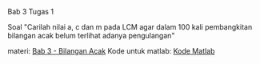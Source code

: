 Bab 3 Tugas 1

Soal "Carilah nilai a, c dan m pada LCM  agar dalam 100 kali pembangkitan  bilangan acak belum terlihat adanya  pengulangan"

materi:
[Bab 3 - Bilangan Acak](https://drive.google.com/open?id=1-f4zRxHnlvbltI8nQMpEdYivGiVdWVBO)
Kode untuk matlab:
[Kode Matlab](https://github.com/mojila/generate-number-lcm/tree/matlab-version)